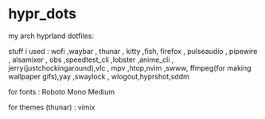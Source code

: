 # hypr_dots
my arch hyprland dotfiles: 

stuff i used : 
wofi ,waybar , thunar , kitty ,fish, firefox , pulseaudio , pipewire , alsamixer , obs ,speedtest_cli ,lobster ,anime_cli , jerry(justchockingaround),vlc , mpv ,htop,nvim ,swww, ffmpeg(for making wallpaper gifs),yay ,swaylock , wlogout,hyprshot,sddm


for fonts : Roboto Mono Medium 

for themes (thunar) : vimix




